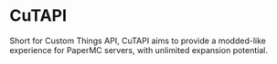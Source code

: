 # CuTAPI
Short for Custom Things API, CuTAPI aims to provide a modded-like experience for PaperMC servers, with unlimited expansion potential.
